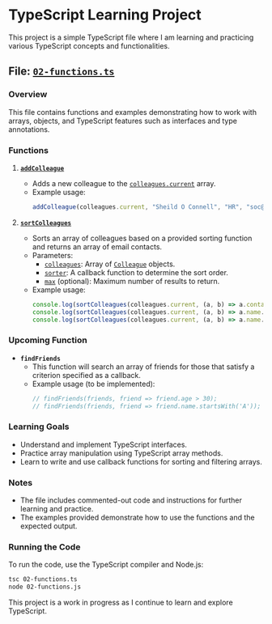 # TypeScript Learning Project

This project is a simple TypeScript file where I am learning and practicing various TypeScript concepts and functionalities.

## File: [`02-functions.ts`](command:_github.copilot.openRelativePath?%5B%7B%22scheme%22%3A%22file%22%2C%22authority%22%3A%22%22%2C%22path%22%3A%22%2FUsers%2Fandrewkoval%2FDesktop%2Fdist-systems%2Ftypescriptlab%2Fsrc%2F02-functions.ts%22%2C%22query%22%3A%22%22%2C%22fragment%22%3A%22%22%7D%2C%2285f3dff9-be5a-4678-9a28-30d1e05bf7e8%22%5D "/Users/andrewkoval/Desktop/dist-systems/typescriptlab/src/02-functions.ts")

### Overview

This file contains functions and examples demonstrating how to work with arrays, objects, and TypeScript features such as interfaces and type annotations.

### Functions

1. **[`addColleague`](command:_github.copilot.openSymbolFromReferences?%5B%22%22%2C%5B%7B%22uri%22%3A%7B%22scheme%22%3A%22file%22%2C%22authority%22%3A%22%22%2C%22path%22%3A%22%2FUsers%2Fandrewkoval%2FDesktop%2Fdist-systems%2Ftypescriptlab%2Fsrc%2F02-functions.ts%22%2C%22query%22%3A%22%22%2C%22fragment%22%3A%22%22%7D%2C%22pos%22%3A%7B%22line%22%3A47%2C%22character%22%3A2%7D%7D%5D%2C%2285f3dff9-be5a-4678-9a28-30d1e05bf7e8%22%5D "Go to definition")**
   - Adds a new colleague to the [`colleagues.current`](command:_github.copilot.openSymbolFromReferences?%5B%22%22%2C%5B%7B%22uri%22%3A%7B%22scheme%22%3A%22file%22%2C%22authority%22%3A%22%22%2C%22path%22%3A%22%2FUsers%2Fandrewkoval%2FDesktop%2Fdist-systems%2Ftypescriptlab%2Fsrc%2F02-functions.ts%22%2C%22query%22%3A%22%22%2C%22fragment%22%3A%22%22%7D%2C%22pos%22%3A%7B%22line%22%3A47%2C%22character%22%3A15%7D%7D%5D%2C%2285f3dff9-be5a-4678-9a28-30d1e05bf7e8%22%5D "Go to definition") array.
   - Example usage:
     ```typescript
     addColleague(colleagues.current, "Sheild O Connell", "HR", "soc@here.com");
     ```

2. **[`sortColleagues`](command:_github.copilot.openSymbolFromReferences?%5B%22%22%2C%5B%7B%22uri%22%3A%7B%22scheme%22%3A%22file%22%2C%22authority%22%3A%22%22%2C%22path%22%3A%22%2FUsers%2Fandrewkoval%2FDesktop%2Fdist-systems%2Ftypescriptlab%2Fsrc%2F02-functions.ts%22%2C%22query%22%3A%22%22%2C%22fragment%22%3A%22%22%7D%2C%22pos%22%3A%7B%22line%22%3A50%2C%22character%22%3A11%7D%7D%5D%2C%2285f3dff9-be5a-4678-9a28-30d1e05bf7e8%22%5D "Go to definition")**
   - Sorts an array of colleagues based on a provided sorting function and returns an array of email contacts.
   - Parameters:
     - [`colleagues`](command:_github.copilot.openSymbolFromReferences?%5B%22%22%2C%5B%7B%22uri%22%3A%7B%22scheme%22%3A%22file%22%2C%22authority%22%3A%22%22%2C%22path%22%3A%22%2FUsers%2Fandrewkoval%2FDesktop%2Fdist-systems%2Ftypescriptlab%2Fsrc%2F02-functions.ts%22%2C%22query%22%3A%22%22%2C%22fragment%22%3A%22%22%7D%2C%22pos%22%3A%7B%22line%22%3A47%2C%22character%22%3A15%7D%7D%5D%2C%2285f3dff9-be5a-4678-9a28-30d1e05bf7e8%22%5D "Go to definition"): Array of [`Colleague`](command:_github.copilot.openSymbolFromReferences?%5B%22%22%2C%5B%7B%22uri%22%3A%7B%22scheme%22%3A%22file%22%2C%22authority%22%3A%22%22%2C%22path%22%3A%22%2FUsers%2Fandrewkoval%2FDesktop%2Fdist-systems%2Ftypescriptlab%2Fsrc%2F02-functions.ts%22%2C%22query%22%3A%22%22%2C%22fragment%22%3A%22%22%7D%2C%22pos%22%3A%7B%22line%22%3A50%2C%22character%22%3A40%7D%7D%5D%2C%2285f3dff9-be5a-4678-9a28-30d1e05bf7e8%22%5D "Go to definition") objects.
     - [`sorter`](command:_github.copilot.openSymbolFromReferences?%5B%22%22%2C%5B%7B%22uri%22%3A%7B%22scheme%22%3A%22file%22%2C%22authority%22%3A%22%22%2C%22path%22%3A%22%2FUsers%2Fandrewkoval%2FDesktop%2Fdist-systems%2Ftypescriptlab%2Fsrc%2F02-functions.ts%22%2C%22query%22%3A%22%22%2C%22fragment%22%3A%22%22%7D%2C%22pos%22%3A%7B%22line%22%3A50%2C%22character%22%3A53%7D%7D%5D%2C%2285f3dff9-be5a-4678-9a28-30d1e05bf7e8%22%5D "Go to definition"): A callback function to determine the sort order.
     - [`max`](command:_github.copilot.openSymbolFromReferences?%5B%22%22%2C%5B%7B%22uri%22%3A%7B%22scheme%22%3A%22file%22%2C%22authority%22%3A%22%22%2C%22path%22%3A%22%2FUsers%2Fandrewkoval%2FDesktop%2Fdist-systems%2Ftypescriptlab%2Fsrc%2F02-functions.ts%22%2C%22query%22%3A%22%22%2C%22fragment%22%3A%22%22%7D%2C%22pos%22%3A%7B%22line%22%3A50%2C%22character%22%3A103%7D%7D%5D%2C%2285f3dff9-be5a-4678-9a28-30d1e05bf7e8%22%5D "Go to definition") (optional): Maximum number of results to return.
   - Example usage:
     ```typescript
     console.log(sortColleagues(colleagues.current, (a, b) => a.contact.extension - b.contact.extension, 3));
     console.log(sortColleagues(colleagues.current, (a, b) => a.name.length - b.name.length, 1));
     console.log(sortColleagues(colleagues.current, (a, b) => a.name.length - b.name.length));
     ```

### Upcoming Function

- **`findFriends`**
  - This function will search an array of friends for those that satisfy a criterion specified as a callback.
  - Example usage (to be implemented):
    ```typescript
    // findFriends(friends, friend => friend.age > 30);
    // findFriends(friends, friend => friend.name.startsWith('A'));
    ```

### Learning Goals

- Understand and implement TypeScript interfaces.
- Practice array manipulation using TypeScript array methods.
- Learn to write and use callback functions for sorting and filtering arrays.

### Notes

- The file includes commented-out code and instructions for further learning and practice.
- The examples provided demonstrate how to use the functions and the expected output.

### Running the Code

To run the code, use the TypeScript compiler and Node.js:
```sh
tsc 02-functions.ts
node 02-functions.js
```

This project is a work in progress as I continue to learn and explore TypeScript.